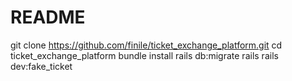 # README

git clone https://github.com/finile/ticket_exchange_platform.git
cd ticket_exchange_platform
bundle install
rails db:migrate
rails rails dev:fake_ticket